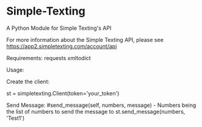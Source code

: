 # Simple-Texting
A Python Module for Simple Texting's API 

For more information about the Simple Texting API, please see https://app2.simpletexting.com/account/api

Requirements:
  requests
  xmltodict
  
Usage:

Create the client:

st = simpletexting.Client(token='your_token')

Send Message:
#send_message(self, numbers, message) - Numbers being the list of numbers to send the message to
st.send_message(numbers, 'Test1')
